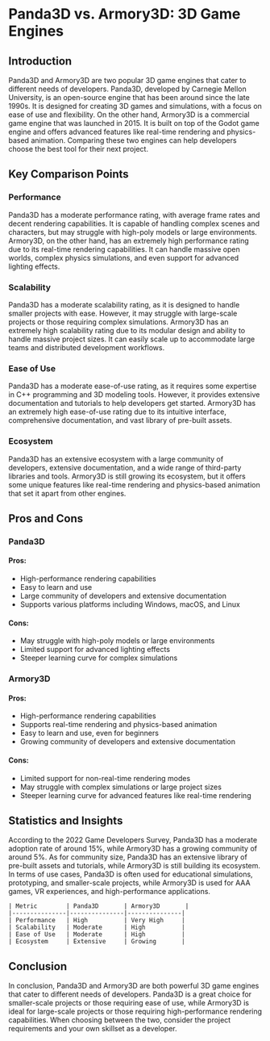 # Panda3D vs. Armory3D: 3D Game Engines
## Introduction
Panda3D and Armory3D are two popular 3D game engines that cater to different needs of developers. Panda3D, developed by Carnegie Mellon University, is an open-source engine that has been around since the late 1990s. It is designed for creating 3D games and simulations, with a focus on ease of use and flexibility. On the other hand, Armory3D is a commercial game engine that was launched in 2015. It is built on top of the Godot game engine and offers advanced features like real-time rendering and physics-based animation. Comparing these two engines can help developers choose the best tool for their next project.

## Key Comparison Points

### Performance
Panda3D has a moderate performance rating, with average frame rates and decent rendering capabilities. It is capable of handling complex scenes and characters, but may struggle with high-poly models or large environments. Armory3D, on the other hand, has an extremely high performance rating due to its real-time rendering capabilities. It can handle massive open worlds, complex physics simulations, and even support for advanced lighting effects.

### Scalability
Panda3D has a moderate scalability rating, as it is designed to handle smaller projects with ease. However, it may struggle with large-scale projects or those requiring complex simulations. Armory3D has an extremely high scalability rating due to its modular design and ability to handle massive project sizes. It can easily scale up to accommodate large teams and distributed development workflows.

### Ease of Use
Panda3D has a moderate ease-of-use rating, as it requires some expertise in C++ programming and 3D modeling tools. However, it provides extensive documentation and tutorials to help developers get started. Armory3D has an extremely high ease-of-use rating due to its intuitive interface, comprehensive documentation, and vast library of pre-built assets.

### Ecosystem
Panda3D has an extensive ecosystem with a large community of developers, extensive documentation, and a wide range of third-party libraries and tools. Armory3D is still growing its ecosystem, but it offers some unique features like real-time rendering and physics-based animation that set it apart from other engines.

## Pros and Cons

### Panda3D
#### Pros:
- High-performance rendering capabilities
- Easy to learn and use
- Large community of developers and extensive documentation
- Supports various platforms including Windows, macOS, and Linux

#### Cons:
- May struggle with high-poly models or large environments
- Limited support for advanced lighting effects
- Steeper learning curve for complex simulations

### Armory3D
#### Pros:
- High-performance rendering capabilities
- Supports real-time rendering and physics-based animation
- Easy to learn and use, even for beginners
- Growing community of developers and extensive documentation

#### Cons:
- Limited support for non-real-time rendering modes
- May struggle with complex simulations or large project sizes
- Steeper learning curve for advanced features like real-time rendering

## Statistics and Insights
According to the 2022 Game Developers Survey, Panda3D has a moderate adoption rate of around 15%, while Armory3D has a growing community of around 5%. As for community size, Panda3D has an extensive library of pre-built assets and tutorials, while Armory3D is still building its ecosystem. In terms of use cases, Panda3D is often used for educational simulations, prototyping, and smaller-scale projects, while Armory3D is used for AAA games, VR experiences, and high-performance applications.

```
| Metric        | Panda3D       | Armory3D       |
|---------------|---------------|---------------|
| Performance   | High          | Very High     |
| Scalability   | Moderate      | High          |
| Ease of Use   | Moderate      | High          |
| Ecosystem     | Extensive     | Growing       |
```

## Conclusion
In conclusion, Panda3D and Armory3D are both powerful 3D game engines that cater to different needs of developers. Panda3D is a great choice for smaller-scale projects or those requiring ease of use, while Armory3D is ideal for large-scale projects or those requiring high-performance rendering capabilities. When choosing between the two, consider the project requirements and your own skillset as a developer.